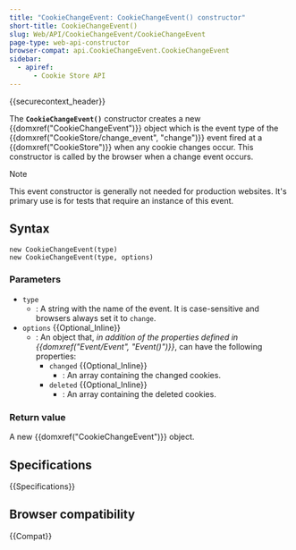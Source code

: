 ```yaml
---
title: "CookieChangeEvent: CookieChangeEvent() constructor"
short-title: CookieChangeEvent()
slug: Web/API/CookieChangeEvent/CookieChangeEvent
page-type: web-api-constructor
browser-compat: api.CookieChangeEvent.CookieChangeEvent
sidebar:
  - apiref:
      - Cookie Store API
---
```


{{securecontext_header}}

The **`CookieChangeEvent()`** constructor creates a new {{domxref("CookieChangeEvent")}} object
which is the event type of the {{domxref("CookieStore/change_event", "change")}} event fired at a {{domxref("CookieStore")}} when any cookie changes occur.
This constructor is called by the browser when a change event occurs.

> [!NOTE]
> This event constructor is generally not needed for production websites. It's primary use is for tests that require an instance of this event.

## Syntax

```js-nolint
new CookieChangeEvent(type)
new CookieChangeEvent(type, options)
```

### Parameters

- `type`
  - : A string with the name of the event. It is case-sensitive and browsers always set it to `change`.
- `options` {{Optional_Inline}}
  - : An object that, _in addition of the properties defined in {{domxref("Event/Event", "Event()")}}_, can have the following properties:
    - `changed` {{Optional_Inline}}
      - : An array containing the changed cookies.
    - `deleted` {{Optional_Inline}}
      - : An array containing the deleted cookies.

### Return value

A new {{domxref("CookieChangeEvent")}} object.

## Specifications

{{Specifications}}

## Browser compatibility

{{Compat}}
